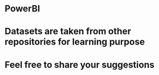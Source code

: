 # PowerBI
# Datasets are taken from other repositories for learning purpose
# Feel free to share your suggestions
